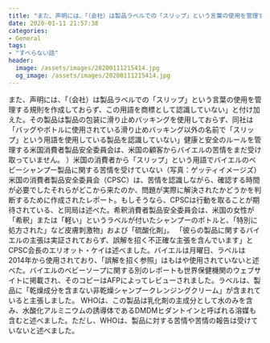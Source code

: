 ```yaml
---
title: "また、声明には、「（会社）は製品ラベルでの「スリップ」という言葉の使用を管理する規則を作成しておらず、この用語を商標として認識していない」と付け加えた。"
date: 2020-01-11 21:57:38
categories:
- General
tags:
- "すべらない話"
header:
  image: /assets/images/20200111215414.jpg
  og_image: /assets/images/20200111215414.jpg
---
```


また、声明には、「（会社）は製品ラベルでの「スリップ」という言葉の使用を管理する規則を作成しておらず、この用語を商標として認識していない」と付け加えた。その製品は製品の包装に滑り止めバッキングを使用しておらず、同社は「バッグやボトルに使用されている滑り止めバッキング以外の名前で「スリップ」という用語を使用している製品を認識していない」健康と安全のルールを管理する米国消費者製品安全委員会は、米国の顧客からバイエルの苦情をまだ受け取っていません。 ）米国の消費者から「スリップ」という用語でバイエルのベビーシャンプー製品に関する苦情を受けていない（写真：ゲッティイメージズ）米国の消費者製品安全委員会（CPSC）は、苦情を認識しながら、確認する時間が必要でしたそれらがどこから来たのか、問題が実際に解決されたかどうかを判断するために作成されたレポート。もしそうなら、CPSCは行動を取ることが期待されている、と同局は述べた。希釈消費者製品安全委員会は、米国の女性が「希釈」または「軽い」というラベルが付いたシャンプーのボトルと、「特別に処方された」など皮膚刺激物」および「硫酸化剤」。 「彼らの製品に関するバイエルの主張は実証されておらず、誤解を招く不正確な主張を含んでいます」とCPSC会長のエリオット・ケイは述べました。バイエルは月曜日、ラベルは2014年から使用されており、「誤解を招く参照」はもはや使用されていないと述べた。バイエルのベビーソープに関する別のレポートも世界保健機関のウェブサイトに掲載され、そのコピーはAFPによってレビューされました。ラベルは、製品に「乾燥成分を含まない非乾燥シャンプークレンジングクリーム」が含まれていると主張しました。 WHOは、この製品は乳化剤の主成分として水のみを含み、水酸化アルミニウムの誘導体であるDMDMヒダントインと呼ばれる溶媒も含むと述べました。ただし、WHOは、製品に対する苦情や苦情の報告は受けていないと述べました。
